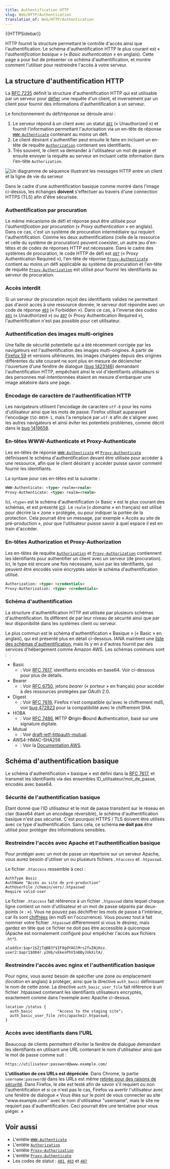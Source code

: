 ```yaml
---
title: Authentification HTTP
slug: Web/HTTP/Authentication
translation_of: Web/HTTP/Authentication
---
```

{{HTTPSidebar}}

HTTP fournit la structure permettant le contrôle d'accès ainsi que l'authentification. Le schéma d'authentification HTTP le plus courant est « l'_authentification basique_ » (« _Basic authentication_ » en anglais). Cette page a pour but de présenter ce schéma d'authentification, et montre comment l'utiliser pour restreindre l'accès à votre serveur.

## La structure d'authentification HTTP

La [RFC 7235](https://tools.ietf.org/html/rfc7235) définit la structure d'authentification HTTP qui est utilisable par un serveur pour [défier](/fr/docs/Glossary/challenge) une requête d'un client, et inversement par un client pour fournir des informations d'authentification à un serveur.

Le fonctionnement du défi/réponse se déroule ainsi :

1.  Le serveur répond à un client avec un statut [`401`](/fr/docs/Web/HTTP/Status/401) (« Unauthorized ») et fournit l'information permettant l'autorisation via un en-tête de réponse [`WWW-Authenticate`](/fr/docs/Web/HTTP/Headers/WWW-Authenticate) contenant au moins un défi.
2.  Le client désirant s'authentifier peut ensuite le faire en incluant un en-tête de requête [`Authorization`](/fr/docs/Web/HTTP/Headers/Authorization) contenant ses identifiants.
3.  Très souvent, le client va demander à l'utilisateur un mot de passe et ensuite envoyer la requête au serveur en incluant cette information dans l'en-tête `Authorization`.

![Un diagramme de séquence illustrant les messages HTTP entre un client et la ligne de vie du serveur](HTTPAuth.png)

Dans le cadre d'une authentification basique comme montré dans l'image ci-dessus, les échanges **doivent** s'effectuer au travers d'une connection HTTPS (TLS) afin d'être sécurisée.

### Authentification par procuration

Le même mécanisme de défi et réponse peut être utilisée pour _l'authentification par procuration_ (« _Proxy authentication_ » en anglais). Dans ce cas, c'est un système de procuration intermédiaire qui requiert l'authentification. Comme les deux authentifications (celle de la ressource et celle du système de procuration) peuvent coexister, un autre jeu d'en-têtes et de codes de réponses HTTP est nécessaire. Dans le cadre des systèmes de procuration, le code HTTP de défi est [`407`](/fr/docs/Web/HTTP/Status/407) (« Proxy Authentication Required »), l'en-tête de réponse [`Proxy-Authenticate`](/fr/docs/Web/HTTP/Headers/Proxy-Authenticate) contient au moins un défi applicable au système de procuration et l'en-tête de requête [`Proxy-Authorization`](/fr/docs/Web/HTTP/Headers/Proxy-Authorization) est utilisé pour fournir les identifiants au serveur de procuration.

### Accès interdit

Si un serveur de procuration reçoit des identifiants valides ne permettant pas d'avoir accès à une ressource donnée, le serveur doit répondre avec un code de réponse [`403`](/fr/docs/Web/HTTP/Status/403) (« Forbidden »). Dans ce cas, à l'inverse des codes [`401`](/fr/docs/Web/HTTP/Status/401) (« Unauthorized ») ou [`407`](/fr/docs/Web/HTTP/Status/407) (« Proxy Authentication Required »), l'authentification n'est pas possible pour cet utilisateur.

### Authentification des images multi-origines

Une faille de sécurité potentielle qui a été récemment corrigée par les navigateurs est l'authentification des images multi-origines. À partir de [Firefox 59](/fr/docs/Mozilla/Firefox/Releases/59) et versions ultérieures, les images chargées depuis des origines différentes du site courant ne sont plus en mesure de déclencher l'ouverture d'une fenêtre de dialogue ([bug 1423146](https://bugzilla.mozilla.org/show_bug.cgi?id=1423146)) demandant l'authentification HTTP, empêchant ainsi le vol d'identifiants utilisateurs si des personnes mal-intentionnées étaient en mesure d'embarquer une image aléatoire dans une page.

### Encodage de caractère de l'authentification HTTP

Les navigateurs utilisent l'encodage de caractère `utf-8` pour les noms d'utilisateur ainsi que les mots de passe. Firefox utilisait auparavant l'encodage `ISO-8859-1`, mais l'a remplacé par `utf-8` afin de s'aligner avec les autres navigateurs et ainsi éviter les potentiels problèmes, comme décrit dans le [bug 1419658](https://bugzilla.mozilla.org/show_bug.cgi?id=1419658).

### En-têtes WWW-Authenticate et Proxy-Authenticate

Les en-têtes de réponse [`WWW-Authenticate`](/fr/docs/Web/HTTP/Headers/WWW-Authenticate) et [`Proxy-Authenticate`](/fr/docs/Web/HTTP/Headers/Proxy-Authenticate) définissent le schéma d'authentification devant être utilisée pour accéder à une ressource, afin que le client désirant y accéder puisse savoir comment fournir les identifiants.

La syntaxe pour ces en-têtes est la suivante :

```html
WWW-Authenticate: <type> realm=<realm>
Proxy-Authenticate: <type> realm=<realm>
```

Ici, `<type>` est le schéma d'authentification (« Basic » est le plus courant des schémas, et est présenté [ici](#basic_authentication_scheme)). Le `realm` (« _domaine_ » en français) est utilisé pour décrire la « zone » protégée, ou pour indiquer la portée de la protection. Cela pourrait être un message, par exemple « Accès au site de pré-production », pour que l'utilisateur puisse savoir à quel espace il est en train d'accéder.

### En-têtes Authorization et Proxy-Authorization

Les en-têtes de requête [`Authorization`](/fr/docs/Web/HTTP/Headers/Authorization) et [`Proxy-Authorization`](/fr/docs/Web/HTTP/Headers/Proxy-Authorization) contiennent les identifiants pour authentifier un client avec un serveur (de procuration). Ici, le type est encore une fois nécessaire, suivi par les identifiants, qui peuvent être encodés voire encryptés selon le schéma d'authentification utilisé.

```html
Authorization: <type> <credentials>
Proxy-Authorization: <type> <credentials>
```

### Schéma d'authentification

La structure d'authentification HTTP est utilisée par plusieurs schémas d'authentification. Ils diffèrent de par leur niveau de sécurité ainsi que par leur disponibilité dans les systèmes client ou serveur.

Le plus commun est le schéma d'authentification « Basique » (« Basic » en anglais), qui est présenté plus en détail ci-dessous. IANA maintient une [liste des schémas d'authentification](https://www.iana.org/assignments/http-authschemes/http-authschemes.xhtml), mais ils y en a d'autres fournit par des services d'hébergement comme Amazon AWS. Les schémas communs sont :

- Basic
  - : Voir [RFC 7617](https://tools.ietf.org/html/rfc7617), identifiants encodés en base64. Voir ci-dessous pour plus de détails.
- Bearer
  - : Voir [RFC 6750](https://tools.ietf.org/html/rfc6750), jetons _bearer_ (« porteur » en français) pour accéder à des ressources protégées par OAuth 2.0.
- Digest
  - : Voir [RFC 7616](https://tools.ietf.org/html/rfc7616), Firefox n'est compatible qu'avec le chiffrement md5, voir [bug 472823](https://bugzilla.mozilla.org/show_bug.cgi?id=472823) pour la compatibilité avec le chiffrement SHA.
- HOBA
  - : Voir [RFC 7486](https://tools.ietf.org/html/rfc7486), **H**TTP **O**rigin-**B**ound **A**uthentication, basé sur une signature digitale.
- Mutual
  - : Voir [draft-ietf-httpauth-mutual](https://tools.ietf.org/html/draft-ietf-httpauth-mutual-11).
- AWS4-HMAC-SHA256
  - : Voir la [Documentation AWS](https://docs.aws.amazon.com/AmazonS3/latest/API/sigv4-auth-using-authorization-header.html).

## Schéma d'authentification basique

Le schéma d'authentification « basique » est défini dans la [RFC 7617](https://tools.ietf.org/html/rfc7617), et transmet les identifiants via des ensembles ID_utilisateur/mot_de_passe, encodés avec base64.

### Sécurité de l'authentification basique

Étant donné que l'ID utilisateur et le mot de passe transitent sur le réseau en clair (base64 étant un encodage réversible), le schéma d'authentification basique n'est pas sécurisé. C'est pourquoi HTTPS / TLS doivent être utilisés avec ce type d'authentification. Sans cela, ce schéma **ne doit pas** être utilisé pour protéger des informations sensibles.

### Restreindre l'accès avec Apache et l'authentification basique

Pour protéger avec un mot de passe un répertoire sur un serveur Apache, vous aurez besoin d'utiliser un ou plusieurs fichiers `.htaccess` et `.htpasswd`.

Le fichier `.htaccess` ressemble à ceci :

    AuthType Basic
    AuthName "Accès au site de pré-production"
    AuthUserFile /chemin/vers/.htpasswd
    Require valid-user

Le fichier `.htaccess` fait référence à un fichier `.htpasswd` dans lequel chaque ligne contient un nom d'utilisateur et un mot de passe séparés par deux-points (« : »). Vous ne pouvez pas déchiffrer les mots de passe à l'intérieur, car ils sont [chiffrées](https://httpd.apache.org/docs/2.4/misc/password_encryptions.html) (en md5 en l'occurrence). Vous pouvez tout à fait nommer votre fichier `.htpasswd` différemment si vous le désirez, mais gardez en tête que ce fichier ne doit pas être accessible à quiconque (Apache est normalement configuré pour empêcher l'accès aux fichiers `.ht*`).

    aladdin:$apr1$ZjTqBB3f$IF9gdYAGlMrs2fuINjHsz.
    user2:$apr1$O04r.y2H$/vEkesPhVInBByJUkXitA/

### Restreindre l'accès avec nginx et l'authentification basique

Pour nginx, vous aurez besoin de spécifier une zone ou emplacement (_location_ en anglais) à protéger, ainsi que la directive `auth_basic` définissant le nom de cette zone. La directive `auth_basic_user_file` fait référence à un fichier .htpasswd contenant les identifiants utilisateurs encryptés, exactement comme dans l'exemple avec Apache ci-dessus.

    location /status {
      auth_basic           "Access to the staging site";
      auth_basic_user_file /etc/apache2/.htpasswd;
    }

### Accès avec identifiants dans l'URL

Beaucoup de clients permettent d'éviter la fenêtre de dialogue demandant les identifiants en utilisant une URL contenant le nom d'utilisateur ainsi que le mot de passe comme suit :

```plain example-bad
https://utilisateur:password@www.example.com/
```

**L'utilisation de ces URLs est dépréciée**. Dans Chrome, la partie `username:password@` dans les URLs est même [retirée pour des raisons de sécurité](https://bugs.chromium.org/p/chromium/issues/detail?id=82250#c7). Dans Firefox, le site est testé afin de savoir s'il requiert ou non l'authentification et si ce n'est pas le cas, Firefox va avertir l'utilisateur avec une fenêtre de dialogue « Vous êtes sur le point de vous connecter au site "www\.example.com" avec le nom d'utilisateur "username", mais le site ne requiert pas d'authentification. Ceci pourrait être une tentative pour vous piéger. »

## Voir aussi

- L'entête [`WWW-Authenticate`](/fr/docs/Web/HTTP/Headers/WWW-Authenticate)
- L'entête [`Authorization`](/fr/docs/Web/HTTP/Headers/Authorization)
- L'entête [`Proxy-Authorization`](/fr/docs/Web/HTTP/Headers/Proxy-Authorization)
- L'entête [`Proxy-Authenticate`](/fr/docs/Web/HTTP/Headers/Proxy-Authenticate)
- Les codes de statut : [`401`](/fr/docs/Web/HTTP/Status/401), [`403`](/fr/docs/Web/HTTP/Status/403) et [`407`](/fr/docs/Web/HTTP/Status/407)
